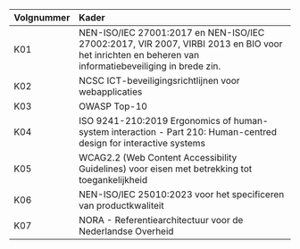 | Volgnummer | Kader |
|:-----------|:------|
| K01        | NEN-ISO/IEC 27001:2017 en NEN-ISO/IEC 27002:2017, VIR 2007, VIRBI 2013 en BIO voor het inrichten en beheren van informatiebeveiliging in brede zin. |
| K02        | NCSC ICT-beveiligingsrichtlijnen voor webapplicaties |
| K03        | OWASP Top-10 |
| K04        | ISO 9241-210:2019 Ergonomics of human-system interaction - Part 210: Human-centred design for interactive systems |
| K05        | WCAG2.2 (Web Content Accessibility Guidelines) voor eisen met betrekking tot toegankelijkheid |
| K06        | NEN-ISO/IEC 25010:2023 voor het specificeren van productkwaliteit |
| K07        | NORA - Referentiearchitectuur voor de Nederlandse Overheid |
